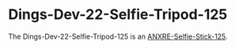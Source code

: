 # Dings-Dev-22-Selfie-Tripod-125

The Dings-Dev-22-Selfie-Tripod-125 is an [ANXRE-Selfie-Stick-125](20010005.md).

